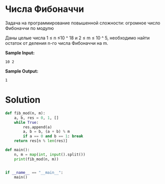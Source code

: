 # Числа Фибоначчи

Задача на программирование повышенной сложности: огромное число Фибоначчи по модулю


Даны целые числа 1 ≤ n ≤10 ^ 18 и 2 ≤ m ≤ 10 ^ 5, необходимо найти остаток от деления n-го числа Фибоначчи на m.

**Sample Input:**
```
10 2
```
**Sample Output:**
```
1
```
# Solution
```python
def fib_mod(n, m):
    a, b, res = 0, 1, []
    while True:
        res.append(a)
        a, b = b, (a + b) % m
        if a == 0 and b == 1: break
    return res[n % len(res)]

def main():
    n, m = map(int, input().split())
    print(fib_mod(n, m))


if __name__ == "__main__":
    main()
```